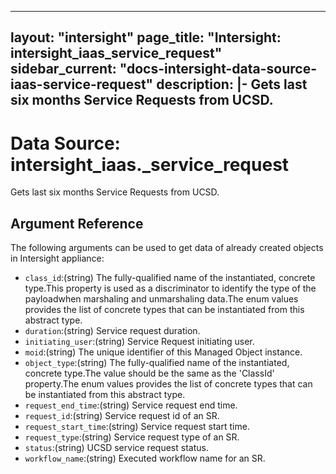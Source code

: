 
---
layout: "intersight"
page_title: "Intersight: intersight_iaas_service_request"
sidebar_current: "docs-intersight-data-source-iaas-service-request"
description: |-
Gets last six months Service Requests from UCSD.
---

# Data Source: intersight_iaas._service_request
Gets last six months Service Requests from UCSD.
## Argument Reference
The following arguments can be used to get data of already created objects in Intersight appliance:
* `class_id`:(string) The fully-qualified name of the instantiated, concrete type.This property is used as a discriminator to identify the type of the payloadwhen marshaling and unmarshaling data.The enum values provides the list of concrete types that can be instantiated from this abstract type. 
* `duration`:(string) Service request duration. 
* `initiating_user`:(string) Service Request initiating user. 
* `moid`:(string) The unique identifier of this Managed Object instance. 
* `object_type`:(string) The fully-qualified name of the instantiated, concrete type.The value should be the same as the 'ClassId' property.The enum values provides the list of concrete types that can be instantiated from this abstract type. 
* `request_end_time`:(string) Service request end time. 
* `request_id`:(string) Service request id of an SR. 
* `request_start_time`:(string) Service request start time. 
* `request_type`:(string) Service request type of an SR. 
* `status`:(string) UCSD service request status. 
* `workflow_name`:(string) Executed workflow name for an SR. 
